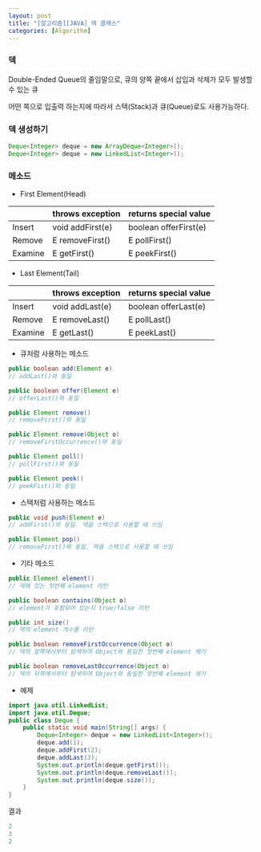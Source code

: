 ```yaml
---
layout: post
title: "[알고리즘][JAVA] 덱 클래스"
categories: [Algorithm]
---
```


### 덱
Double-Ended Queue의 줄임말으로, 큐의 양쪽 끝에서 삽입과 삭제가 모두 발생할 수 있는 큐

어떤 쪽으로 입출력 하는지에 따라서 스택(Stack)과 큐(Queue)로도 사용가능하다.

### 덱 생성하기
```java
Deque<Integer> deque = new ArrayDeque<Integer>();
Deque<Integer> deque = new LinkedList<Integer>();
```

### 메소드
* First Element(Head)

|   | throws exception | returns special value |
|-----|-----|-----|
| Insert | void addFirst(e) | boolean offerFirst(e) |
| Remove | E removeFirst() | E pollFirst() |
| Examine | E getFirst() | E peekFirst() |

* Last Element(Tail)

|   | throws exception | returns special value |
|-----|-----|-----|
| Insert | void addLast(e) | boolean offerLast(e) |
| Remove | E removeLast() | E pollLast() |
| Examine | E getLast() | E peekLast() |


* 큐처럼 사용하는 메소드

```java
public boolean add(Element e)
// addLast()와 동일

public boolean offer(Element e)
// offerLast()와 동일

public Element remove()
// removeFirst()와 동일

public Element remove(Object o)
// removeFirstOccurrence()와 동일

public Element poll()
// pollFirst()와 동일

public Element peek()
// peekFist()와 동일
```

* 스택처럼 사용하는 메소드

```java
public void push(Element e)
// addFirst()와 동일. 덱을 스택으로 사용할 때 쓰임

public Element pop()
// removeFirst()와 동일. 덱을 스택으로 사용할 때 쓰임
```

* 기타 메소드

```java
public Element element()
// 덱에 있는 첫번째 element 리턴

public boolean contains(Object o)
// element가 포함되어 있는지 true/false 리턴

public int size()
// 덱의 element 개수를 리턴

public boolean removeFirstOccurrence(Object o)
// 덱의 앞쪽에서부터 탐색하여 Object와 동일한 첫번째 element 제거

public boolean removeLastOccurrence(Object o)
// 덱의 뒤쪽에서부터 탐색하여 Object와 동일한 첫번째 element 제거
```


* 예제
```java
import java.util.LinkedList;
import java.util.Deque;
public class Deque {
    public static void main(String[] args) {
        Deque<Integer> deque = new LinkedList<Integer>();
        deque.add(1);
        deque.addFirst(2);
        deque.addLast(3);
        System.out.println(deque.getFirst());
        System.out.println(deque.removeLast());
        System.out.println(deque.size());
    }
}
```

결과
```java
2
3
2
```
